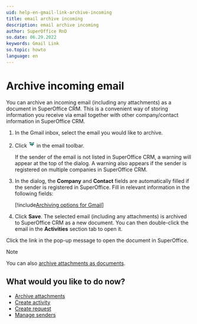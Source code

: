 ```yaml
---
uid: help-en-gmail-link-archive-incoming
title: email archive incoming
description: email archive incoming
author: SuperOffice RnD
so.date: 06.29.2022
keywords: Gmail Link
so.topic: howto
language: en
---
```


# Archive incoming email

You can archive an incoming email (including any attachments) as a document in SuperOffice CRM. This is a convenient way of storing information you receive via email together with other company/contact information in SuperOffice CRM.

1. In the Gmail inbox, select the email you would like to archive.

2. Click ![icon][img1] in the email toolbar.

    If the sender of the email is not listed in SuperOffice CRM, a warning will appear at the top of the dialog. A warning also appears if the sender is registered on multiple companies in SuperOffice CRM.

3. In the dialog, the **Company** and **Contact** fields are automatically filled if the sender is registered in SuperOffice. Fill in relevant information in the following fields:

    [!include[Archiving options for Gmail](includes/gmail-archiving-options.md)]

4. Click **Save**. The selected email (including any attachments) is archived to SuperOffice CRM as a new document. You can then double-click the email in the **Activities** section tab to open it.

Click the link in the pop-up message to open the document in SuperOffice.

> [!NOTE]
> You can also [archive attachments as documents][3].

## What would you like to do now?

* [Archive attachments][3]
* [Create activity][5]
* [Create request][6]
* [Manage senders][1]

<!-- Referenced links -->
[1]: manage-senders.md
[3]: archive-attachments.md
[5]: archive-emails-as-activities.md
[6]: archive-emails-as-requests.md

<!-- Referenced images -->
[img1]: ../../../../../common/icons/soarchive.png
